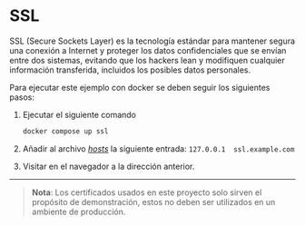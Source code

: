 # SSL

SSL (Secure Sockets Layer) es la tecnología estándar para mantener segura una conexión a Internet y proteger los datos confidenciales que se envían entre dos sistemas, evitando que los hackers lean y modifiquen cualquier información transferida, incluidos los posibles datos personales.

Para ejecutar este ejemplo con docker se deben seguir los siguientes pasos:



1. Ejecutar el siguiente comando

    ```bash
    docker compose up ssl
    ```

1. Añadir al archivo *[hosts](https://en.wikipedia.org/wiki/Hosts_(file))* la siguiente entrada: `127.0.0.1  ssl.example.com`

1. Visitar en el navegador a la dirección anterior.

___
>**Nota**: Los certificados usados en este proyecto solo sirven el propósito de demonstración, estos no deben ser utilizados en un ambiente de producción.